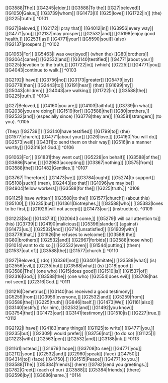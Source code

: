[[G3588|The]] [[G4245|elder,]] [[G3588|To the]] [[G27|beloved]] [[G1050|Gaius,]] [[G3739|whom]] [[G1473|I]] [[G25|love]] [[G1722|in]] ⟨the⟩ [[G225|truth:]] ^0101

[[G27|Beloved,]] [[G2172|I pray that]] [[G4012|in]] [[G3956|every way]] [[G4771|you]] [[G2137|may prosper]] [[G2532|and]] [[G5198|enjoy good health,]] [[G2531|as]] [[G4771|your]] [[G5590|soul]] ⟨also⟩ [[G2137|prospers.]] ^0102

[[G1063|For]] [[G5463|I was overjoyed]] ⟨when the⟩ [[G80|brothers]] [[G2064|came]] [[G2532|and]] [[G3140|testified]] [[G4771|about your]] [[G225|devotion to the truth,]] [[G1722|in]] ⟨which⟩ [[G225|]] [[G4771|you]] [[G4043|continue to walk.]] ^0103

[[G2192|I have]] [[G3756|no]] [[G3173|greater]] [[G5479|joy]] [[G3778|than]] [[G2443|to]] [[G191|hear]] ⟨that⟩ [[G1699|my]] [[G5043|children]] [[G4043|are walking]] [[G1722|in]] [[G3588|the]] [[G225|truth.]] ^0104

[[G27|Beloved,]] [[G4160|you are]] [[G4103|faithful]] [[G3739|in what]] [[G2038|you are doing]] [[G1519|for]] [[G3588|the]] [[G80|brothers,]] [[G2532|and]] ⟨especially since⟩ [[G3778|they are]] [[G3581|strangers]] ⟨to you⟩. ^0105

⟨They⟩ [[G3739|]] [[G3140|have testified]] [[G1799|to]] ⟨the⟩ [[G1577|church]] [[G4771|about your]] [[G26|love.]] [[G4160|You will do]] [[G2573|well]] [[G4311|to send them on their way]] [[G516|in a manner worthy]] [[G2316|of God.]] ^0106

[[G1063|For]] [[G1831|they went out]] [[G5228|on behalf]] [[G3588|of the]] [[G3686|Name,]] [[G2983|accepting]] [[G3367|nothing]] [[G575|from]] [[G3588|the]] [[G1482|Gentiles.]] ^0107

[[G3767|Therefore]] [[G1473|we]] [[G3784|ought]] [[G5274|to support]] [[G5108|such]] ⟨men⟩, [[G2443|so that]] [[G1096|we may be]] [[G4904|fellow workers]] [[G3588|for the]] [[G225|truth.]] ^0108

[[G1125|I have written]] [[G3588|to the]] [[G1577|church]] ⟨about this⟩ [[G5100|,]] [[G235|but]] [[G1361|Diotrephes,]] [[G3588|who]] [[G5383|loves to be first,]] [[G1926|will not accept]] [[G1473|our]] ⟨instruction⟩. ^0109

[[G1223|So]] [[G1437|if]] [[G2064|I come,]] [[G5279|I will call attention to]] ⟨his⟩ [[G3739|]] [[G4190|malicious]] [[G5396|slander]] ⟨against⟩ [[G1473|us.]] [[G2532|And]] [[G714|unsatisfied]] [[G1909|with]] [[G3778|that,]] [[G1926|he refuses to welcome]] [[G3588|the]] [[G80|brothers]] [[G2532|and]] [[G2967|forbids]] [[G3588|those who]] [[G1014|want to do so,]] [[G2532|even]] [[G1544|putting]] ⟨them⟩ [[G1537|out of]] [[G3588|the]] [[G1577|church.]] ^0110

[[G27|Beloved,]] ⟨do⟩ [[G3361|not]] [[G3401|imitate]] [[G3588|what]] ⟨is⟩ [[G2556|evil,]] [[G235|but]] [[G3588|what]] ⟨is⟩ [[G18|good.]] [[G3588|The]] ⟨one who⟩ [[G15|does good]] [[G1510|is]] [[G1537|of]] [[G2316|God;]] [[G3588|the]] ⟨one who⟩ [[G2554|does evil]] [[G3708|has not seen]] [[G2316|God.]] ^0111

[[G1216|Demetrius]] [[G3140|has received a good testimony]] [[G5259|from]] [[G3956|everyone,]] [[G2532|and]] [[G5259|from]] [[G3588|the]] [[G225|truth]] [[G846|itself.]] [[G1473|We]] [[G1161|also]] [[G3140|testify]] ⟨for him⟩, [[G2532|and]] [[G1492|you know]] [[G3754|that]] [[G1473|our]] [[G3141|testimony]] [[G1510|is]] [[G227|true.]] ^0112

[[G2192|I have]] [[G4183|many things]] [[G1125|to write]] [[G4771|you,]] [[G235|but]] [[G2309|I would prefer]] [[G3756|not]] ⟨to do so⟩ [[G1125|]] [[G1223|with]] [[G2563|pen]] [[G2532|and]] [[G3188|ink.]] ^0113

[[G1161|Instead,]] [[G1679|I hope]] [[G3708|to see]] [[G4771|you]] [[G2112|soon]] [[G2532|and]] [[G2980|speak]] ⟨face⟩ [[G4750|]] [[G4314|to]] ⟨face⟩ [[G4750|.]] [[G1515|Peace]] [[G4771|to you.]] [[G3588|The]] [[G5384|friends]] ⟨here⟩ [[G782|send you greetings.]] [[G782|Greet]] ⟨each of our⟩ [[G3588|]] [[G5384|friends]] ⟨there⟩ [[G2596|by]] [[G3686|name.]] ^0114

